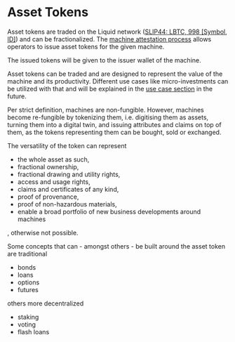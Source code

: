 # Asset Tokens

Asset tokens are traded on the Liquid network ([SLIP44:  LBTC, 998 \[Symbol, ID\]](https://github.com/satoshilabs/slips/blob/master/slip-0044.md)) and can be fractionalized. The [machine attestation process](../../use-cases/machine-attestation.md) allows operators to issue asset tokens for the given machine.&#x20;

The issued tokens will be given to the issuer wallet of the machine.&#x20;

Asset tokens can be traded and are designed to represent the value of the machine and its productivity. Different use cases like micro-investments can be utilized with that and will be explained in the [use case section](broken-reference) in the future.

Per strict definition, machines are non-fungible. However, machines become re-fungible by tokenizing them, i.e. digitising them as assets, turning them into a digital twin, and issuing attributes and claims on top of them, as the tokens representing them can be bought, sold or exchanged.&#x20;

The versatility of the token can represent&#x20;

* the whole asset as such,
* fractional ownership,
* fractional drawing and utility rights,
* access and usage rights,
* claims and certificates of any kind,
* proof of provenance,
* proof of non-hazardous materials,
* enable a broad portfolio of new business developments around machines

, otherwise not possible.&#x20;

Some concepts that can - amongst others - be built around the asset token are traditional

* bonds
* loans
* options
* futures

others more decentralized

* staking
* voting
* flash loans
